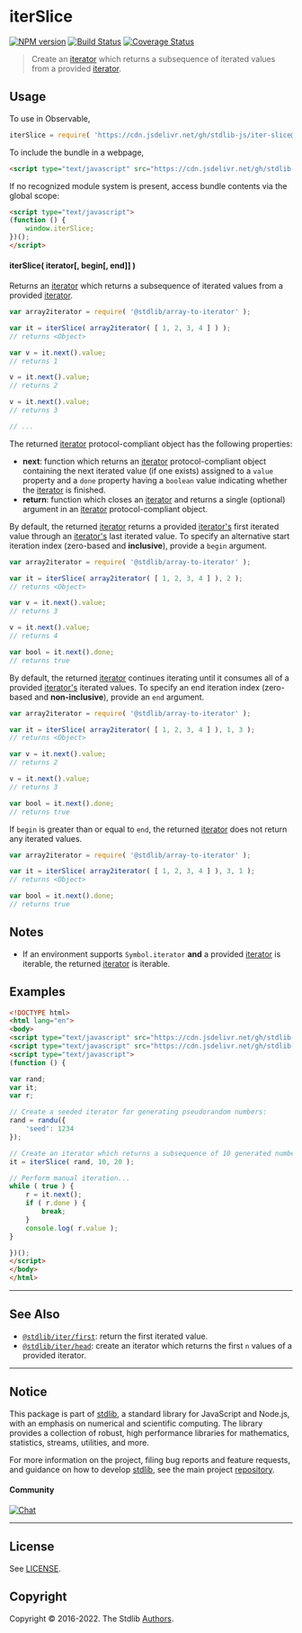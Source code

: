 <!--

@license Apache-2.0

Copyright (c) 2019 The Stdlib Authors.

Licensed under the Apache License, Version 2.0 (the "License");
you may not use this file except in compliance with the License.
You may obtain a copy of the License at

   http://www.apache.org/licenses/LICENSE-2.0

Unless required by applicable law or agreed to in writing, software
distributed under the License is distributed on an "AS IS" BASIS,
WITHOUT WARRANTIES OR CONDITIONS OF ANY KIND, either express or implied.
See the License for the specific language governing permissions and
limitations under the License.

-->

# iterSlice

[![NPM version][npm-image]][npm-url] [![Build Status][test-image]][test-url] [![Coverage Status][coverage-image]][coverage-url] <!-- [![dependencies][dependencies-image]][dependencies-url] -->

> Create an [iterator][mdn-iterator-protocol] which returns a subsequence of iterated values from a provided [iterator][mdn-iterator-protocol].

<!-- Section to include introductory text. Make sure to keep an empty line after the intro `section` element and another before the `/section` close. -->

<section class="intro">

</section>

<!-- /.intro -->

<!-- Package usage documentation. -->



<section class="usage">

## Usage

To use in Observable,

```javascript
iterSlice = require( 'https://cdn.jsdelivr.net/gh/stdlib-js/iter-slice@umd/browser.js' )
```

To include the bundle in a webpage,

```html
<script type="text/javascript" src="https://cdn.jsdelivr.net/gh/stdlib-js/iter-slice@umd/browser.js"></script>
```

If no recognized module system is present, access bundle contents via the global scope:

```html
<script type="text/javascript">
(function () {
    window.iterSlice;
})();
</script>
```

#### iterSlice( iterator\[, begin\[, end]] )

Returns an [iterator][mdn-iterator-protocol] which returns a subsequence of iterated values from a provided [iterator][mdn-iterator-protocol].

```javascript
var array2iterator = require( '@stdlib/array-to-iterator' );

var it = iterSlice( array2iterator( [ 1, 2, 3, 4 ] ) );
// returns <Object>

var v = it.next().value;
// returns 1

v = it.next().value;
// returns 2

v = it.next().value;
// returns 3

// ...
```

The returned [iterator][mdn-iterator-protocol] protocol-compliant object has the following properties:

-   **next**: function which returns an [iterator][mdn-iterator-protocol] protocol-compliant object containing the next iterated value (if one exists) assigned to a `value` property and a `done` property having a `boolean` value indicating whether the [iterator][mdn-iterator-protocol] is finished.
-   **return**: function which closes an [iterator][mdn-iterator-protocol] and returns a single (optional) argument in an [iterator][mdn-iterator-protocol] protocol-compliant object.

By default, the returned [iterator][mdn-iterator-protocol] returns a provided [iterator's][mdn-iterator-protocol] first iterated value through an [iterator's][mdn-iterator-protocol] last iterated value. To specify an alternative start iteration index (zero-based and **inclusive**), provide a `begin` argument.

```javascript
var array2iterator = require( '@stdlib/array-to-iterator' );

var it = iterSlice( array2iterator( [ 1, 2, 3, 4 ] ), 2 );
// returns <Object>

var v = it.next().value;
// returns 3

v = it.next().value;
// returns 4

var bool = it.next().done;
// returns true
```

By default, the returned [iterator][mdn-iterator-protocol] continues iterating until it consumes all of a provided [iterator's][mdn-iterator-protocol] iterated values. To specify an end iteration index (zero-based and **non-inclusive**), provide an `end` argument.

```javascript
var array2iterator = require( '@stdlib/array-to-iterator' );

var it = iterSlice( array2iterator( [ 1, 2, 3, 4 ] ), 1, 3 );
// returns <Object>

var v = it.next().value;
// returns 2

v = it.next().value;
// returns 3

var bool = it.next().done;
// returns true
```

If `begin` is greater than or equal to `end`, the returned [iterator][mdn-iterator-protocol] does not return any iterated values.

```javascript
var array2iterator = require( '@stdlib/array-to-iterator' );

var it = iterSlice( array2iterator( [ 1, 2, 3, 4 ] ), 3, 1 );
// returns <Object>

var bool = it.next().done;
// returns true
```

</section>

<!-- /.usage -->

<!-- Package usage notes. Make sure to keep an empty line after the `section` element and another before the `/section` close. -->

<section class="notes">

## Notes

-   If an environment supports `Symbol.iterator` **and** a provided [iterator][mdn-iterator-protocol] is iterable, the returned [iterator][mdn-iterator-protocol] is iterable.

</section>

<!-- /.notes -->

<!-- Package usage examples. -->

<section class="examples">

## Examples

<!-- eslint no-undef: "error" -->

```html
<!DOCTYPE html>
<html lang="en">
<body>
<script type="text/javascript" src="https://cdn.jsdelivr.net/gh/stdlib-js/random-iter-randu@umd/browser.js"></script>
<script type="text/javascript" src="https://cdn.jsdelivr.net/gh/stdlib-js/iter-slice@umd/browser.js"></script>
<script type="text/javascript">
(function () {

var rand;
var it;
var r;

// Create a seeded iterator for generating pseudorandom numbers:
rand = randu({
    'seed': 1234
});

// Create an iterator which returns a subsequence of 10 generated numbers:
it = iterSlice( rand, 10, 20 );

// Perform manual iteration...
while ( true ) {
    r = it.next();
    if ( r.done ) {
        break;
    }
    console.log( r.value );
}

})();
</script>
</body>
</html>
```

</section>

<!-- /.examples -->

<!-- Section to include cited references. If references are included, add a horizontal rule *before* the section. Make sure to keep an empty line after the `section` element and another before the `/section` close. -->

<section class="references">

</section>

<!-- /.references -->

<!-- Section for related `stdlib` packages. Do not manually edit this section, as it is automatically populated. -->

<section class="related">

* * *

## See Also

-   <span class="package-name">[`@stdlib/iter/first`][@stdlib/iter/first]</span><span class="delimiter">: </span><span class="description">return the first iterated value.</span>
-   <span class="package-name">[`@stdlib/iter/head`][@stdlib/iter/head]</span><span class="delimiter">: </span><span class="description">create an iterator which returns the first `n` values of a provided iterator.</span>

</section>

<!-- /.related -->

<!-- Section for all links. Make sure to keep an empty line after the `section` element and another before the `/section` close. -->


<section class="main-repo" >

* * *

## Notice

This package is part of [stdlib][stdlib], a standard library for JavaScript and Node.js, with an emphasis on numerical and scientific computing. The library provides a collection of robust, high performance libraries for mathematics, statistics, streams, utilities, and more.

For more information on the project, filing bug reports and feature requests, and guidance on how to develop [stdlib][stdlib], see the main project [repository][stdlib].

#### Community

[![Chat][chat-image]][chat-url]

---

## License

See [LICENSE][stdlib-license].


## Copyright

Copyright &copy; 2016-2022. The Stdlib [Authors][stdlib-authors].

</section>

<!-- /.stdlib -->

<!-- Section for all links. Make sure to keep an empty line after the `section` element and another before the `/section` close. -->

<section class="links">

[npm-image]: http://img.shields.io/npm/v/@stdlib/iter-slice.svg
[npm-url]: https://npmjs.org/package/@stdlib/iter-slice

[test-image]: https://github.com/stdlib-js/iter-slice/actions/workflows/test.yml/badge.svg?branch=main
[test-url]: https://github.com/stdlib-js/iter-slice/actions/workflows/test.yml?query=branch:main

[coverage-image]: https://img.shields.io/codecov/c/github/stdlib-js/iter-slice/main.svg
[coverage-url]: https://codecov.io/github/stdlib-js/iter-slice?branch=main

<!--

[dependencies-image]: https://img.shields.io/david/stdlib-js/iter-slice.svg
[dependencies-url]: https://david-dm.org/stdlib-js/iter-slice/main

-->

[chat-image]: https://img.shields.io/gitter/room/stdlib-js/stdlib.svg
[chat-url]: https://gitter.im/stdlib-js/stdlib/

[stdlib]: https://github.com/stdlib-js/stdlib

[stdlib-authors]: https://github.com/stdlib-js/stdlib/graphs/contributors

[umd]: https://github.com/umdjs/umd
[es-module]: https://developer.mozilla.org/en-US/docs/Web/JavaScript/Guide/Modules

[deno-url]: https://github.com/stdlib-js/iter-slice/tree/deno
[umd-url]: https://github.com/stdlib-js/iter-slice/tree/umd
[esm-url]: https://github.com/stdlib-js/iter-slice/tree/esm
[branches-url]: https://github.com/stdlib-js/iter-slice/blob/main/branches.md

[stdlib-license]: https://raw.githubusercontent.com/stdlib-js/iter-slice/main/LICENSE

[mdn-iterator-protocol]: https://developer.mozilla.org/en-US/docs/Web/JavaScript/Reference/Iteration_protocols#The_iterator_protocol

<!-- <related-links> -->

[@stdlib/iter/first]: https://github.com/stdlib-js/iter-first/tree/umd

[@stdlib/iter/head]: https://github.com/stdlib-js/iter-head/tree/umd

<!-- </related-links> -->

</section>

<!-- /.links -->
